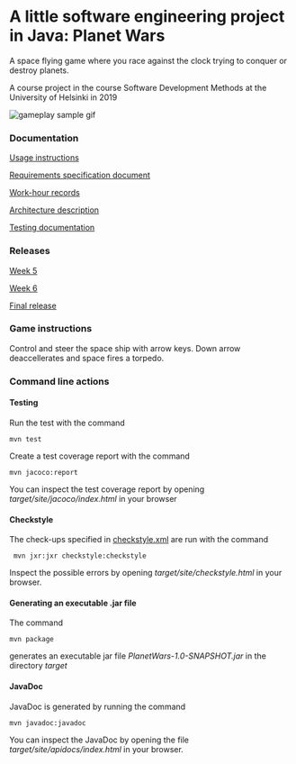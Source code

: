 # A little software engineering project in Java: Planet Wars
A space flying game where you race against the clock trying to conquer or destroy planets.

A course project in the course Software Development Methods at the University of Helsinki in 2019

![gameplay sample gif]("https://github.com/jaakko-paavola/a-little-software-engineering-project-in-java/blob/master/gameplay.gif")
### Documentation

[Usage instructions](https://github.com/Jakoviz/ot-harjoitustyo/blob/master/dokumentaatio/kayttoohje.md)

[Requirements specification document](https://github.com/Jakoviz/ot-harjoitustyo/blob/master/dokumentaatio/vaatimusmaarittely.md)

[Work-hour records](https://github.com/Jakoviz/ot-harjoitustyo/blob/master/dokumentaatio/tyoaikakirjanpito.md)

[Architecture description](https://github.com/Jakoviz/ot-harjoitustyo/blob/master/dokumentaatio/arkkitehtuurikuvaus.md)

[Testing documentation](https://github.com/Jakoviz/ot-harjoitustyo/blob/master/dokumentaatio/testaus.md)

### Releases
[Week 5](https://github.com/Jakoviz/ot-harjoitustyo/releases/tag/0.2)

[Week 6](https://github.com/Jakoviz/ot-harjoitustyo/releases/tag/0.8)

[Final release](https://github.com/Jakoviz/ot-harjoitustyo/releases/tag/1.0)

### Game instructions
Control and steer the space ship with arrow keys. Down arrow deaccellerates and space fires a torpedo.

### Command line actions

#### Testing

Run the test with the command

```
mvn test
```

Create a test coverage report with the command

```
mvn jacoco:report
```

You can inspect the test coverage report by opening _target/site/jacoco/index.html_ in your browser

#### Checkstyle

The check-ups specified in [checkstyle.xml](https://github.com/Jakoviz/ot-harjoitustyo/blob/master/PlanetWars/checkstyle.xml) are run with the command

```
 mvn jxr:jxr checkstyle:checkstyle
```

Inspect the possible errors by opening _target/site/checkstyle.html_ in your browser.

#### Generating an executable .jar file

The command

```
mvn package
```

generates an executable jar file _PlanetWars-1.0-SNAPSHOT.jar_ in the directory _target_

#### JavaDoc

JavaDoc is generated by running the command

```
mvn javadoc:javadoc
```

You can inspect the JavaDoc by opening the file _target/site/apidocs/index.html_ in your browser.
